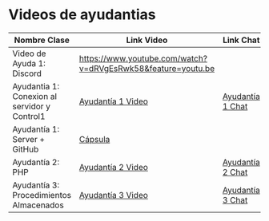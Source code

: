 # Videos de ayudantias 

| Nombre Clase | Link Video | Link Chat |
|--------------|------|------|
|Video de Ayuda 1: Discord | https://www.youtube.com/watch?v=dRVgEsRwk58&feature=youtu.be | |
|Ayudantia 1: Conexion al servidor y Control1 | [Ayudantía 1 Video](https://drive.google.com/file/d/1F3moKiABRVSUb54gTLsLNS_IcPWKrfe_/view?usp=sharing)   | [Ayudantía 1 Chat](https://drive.google.com/file/d/1Xfd6jB7ohhm3o248T9E7Ip9nZerNS0ju/view?usp=sharing) |
|Ayudantía 1: Server + GitHub | [Cápsula](https://www.youtube.com/watch?v=BSRZWwDqs9U&list=PLQp2iAe8lQvxAg7P8sXlL71H2iQK8oXMK&index=1&ab_channel=MauroS.MendozaElguera) |  |
|Ayudantía 2: PHP | [Ayudantía 2 Video](https://drive.google.com/file/d/1s3Qu_vSUc0LyBxX9rzwU4M2U5gIR5mD2/view?usp=sharing) | [Ayudantía 2 Chat](https://docs.google.com/document/d/1t8mbznD6ZqhFXQg2oa6mJusc94nTivtqMUnmcVc6z2A/edit?usp=sharing)  |
|Ayudantía 3: Procedimientos Almacenados | [Ayudantía 3 Video](https://drive.google.com/file/d/1s2OUoetIob6ZO4h_NdubKUXNppv5Akcp/view?usp=sharing) | [Ayudantía 3 Chat](https://drive.google.com/file/d/1riB9DEyVsdGzZnIx_AKsvWp2s8l3VBAE/view?usp=sharing)  |



